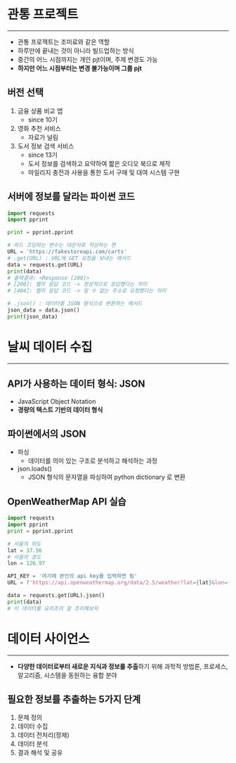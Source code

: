 # 관통 프로젝트
---
- 관통 프로젝트는 조미료와 같은 역할
- 하루만에 끝내는 것이 아니라 빌드업하는 방식
- 중간의 어느 시점까지는 개인 pjt이며, 주제 변경도 가능
- **하지만 어느 시점부터는 변경 불가능이며 그룹 pjt**

## 버전 선택
1. 금융 상품 비교 앱
   - since 10기
2. 영화 추천 서비스
   - 자료가 널림
3. 도서 정보 검색 서비스
   - since 13기
   - 도서 정보를 검색하고 요약하여 짧은 오디오 북으로 제작
   - 마일리지 충전과 사용을 통한 도서 구매 및 대여 시스템 구현

## 서버에 정보를 달라는 파이썬 코드
```python
import requests
import pprint

print = pprint.pprint

# 하드 코딩하는 변수는 대문자로 작성하는 편
URL = 'https://fakestoreapi.com/carts'
# .get(URL) : URL에 GET 요청을 보내는 메서드
data = requests.get(URL)
print(data)
# 출력결과: <Response [200]>
# [200]: 웹의 응답 코드 -> 정상적으로 응답했다는 의미
# [404]: 웹의 응답 코드 -> 알 수 없는 주소로 요청했다는 의미

# .json() : 데이터를 JSON 형식으로 변환하는 메서드
json_data = data.json()
print(json_data)
```

# 날씨 데이터 수집
---
## API가 사용하는 데이터 형식: JSON
- JavaScript Object Notation
- **경량의 텍스트 기반의 데이터 형식**

## 파이썬에서의 JSON
- 파싱
  - 데이터를 의미 있는 구조로 분석하고 해석하는 과정
- json.loads()
  - JSON 형식의 문자열을 파싱하여 python dictionary 로 변환

## OpenWeatherMap API 실습
```python
import requests
import pprint
print = pprint.pprint

# 서울의 위도
lat = 37.56
# 서울의 경도
lon = 126.97

API_KEY = '여기에 본인의 api key를 입력하면 됨'
URL = f'https://api.openweathermap.org/data/2.5/weather?lat={lat}&lon={lon}&appid={API_KEY}'

data = requests.get(URL).json()
print(data)
# 이 데이터를 요리조리 잘 조리해보자
```

# 데이터 사이언스
---
- **다양한 데이터로부터 새로운 지식과 정보룰 추출**하기 위해 과학적 방법론, 프로세스, 알고리즘, 시스템을 동원하는 융합 분야

## 필요한 정보를 추출하는 5가지 단계
1. 문제 정의
2. 데이터 수집
3. 데이터 전처리(정제)
4. 데이터 분석
5. 결과 해석 및 공유

